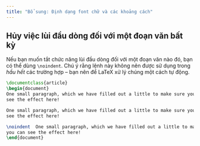 ```yaml
---
title: "Bổ sung: Định dạng font chữ và các khoảng cách"
---
```


## Hủy việc lùi đầu dòng đối với một đoạn văn bất kỳ

Nếu bạn muốn tắt chức năng lùi đầu dòng đối với một đoạn văn nào đó, bạn có thể
dùng `\noindent`. Chú ý rằng lệnh này không nên được sử dụng trong _hầu hết_
các trường hợp &ndash; bạn nên để LaTeX xử lý chúng một cách tự động.

```latex
\documentclass{article}
\begin{document}
One small paragraph, which we have filled out a little to make sure you can
see the effect here!

One small paragraph, which we have filled out a little to make sure you can
see the effect here!

\noindent  One small paragraph, which we have filled out a little to make sure
you can see the effect here!
\end{document}
```
